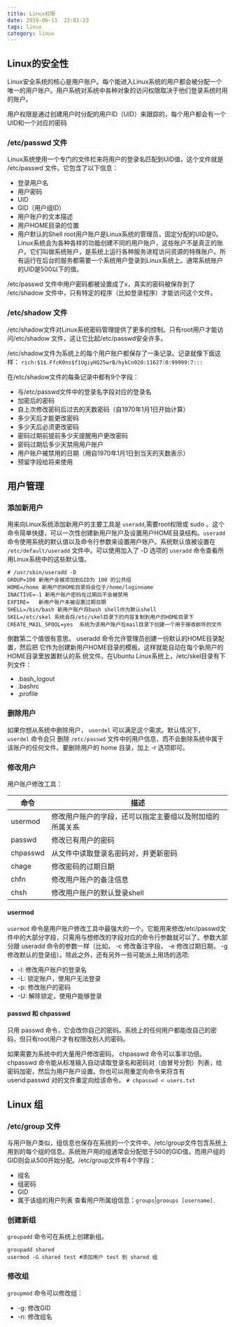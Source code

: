 ```yaml
---
title: Linux权限
date: 2019-06-11  22:01:23
tags: linux            
category: linux
---
```

## Linux的安全性
Linux安全系统的核心是用户账户。每个能进入Linux系统的用户都会被分配一个唯一的用户账户。用户系统对系统中各种对象的访问权限取决于他们登录系统时用的账户。

用户权限是通过创建用户时分配的用户ID（UID）来跟踪的，每个用户都会有一个UID和一个对应的密码

### /etc/passwd 文件
Linux系统使用一个专门的文件栏来将用户的登录名匹配到UID值，这个文件就是 /etc/passwd 文件。它包含了以下信息：
+ 登录用户名
+ 用户密码
+ UID
+ GID（用户组ID）
+ 用户账户的文本描述
+ 用户HOME目录的位置
+ 用户默认的Shell
root用户账户是Linux系统的管理员，固定分配的UID是0。Linux系统会为各种各样的功能创建不同的用户账户，这些账户不是真正的账户。它们叫做系统账户，是系统上运行各种服务进程访问资源的特殊账户。所有运行在后台的服务都需要一个系统用户登录到Linux系统上。通常系统账户的UID是500以下的值。

 /etc/passwd 文件中用户密码都被设置成了x，真实的密码被保存到了 /etc/shadow 文件中，只有特定的程序（比如登录程序）才能访问这个文件。

 ### /etc/shadow 文件
/etc/shadow文件对Linux系统密码管理提供了更多的控制。只有root用户才能访问/etc/shadow
文件，这让它比起/etc/passwd安全许多。

/etc/shadow文件为系统上的每个用户账户都保存了一条记录。记录就像下面这样：
`rich:$1$.FfcK0ns$f1UgiyHQ25wrB/hykCn020:11627:0:99999:7:::`

在/etc/shadow文件的每条记录中都有9个字段：
+ 与/etc/passwd文件中的登录名字段对应的登录名
+ 加密后的密码
+ 自上次修改密码后过去的天数密码（自1970年1月1日开始计算）
+ 多少天后才能更改密码
+ 多少天后必须更改密码
+ 密码过期前提前多少天提醒用户更改密码
+ 密码过期后多少天禁用用户账户
+ 用户账户被禁用的日期（用自1970年1月1日到当天的天数表示）
+ 预留字段给将来使用

## 用户管理
### 添加新用户
用来向Linux系统添加新用户的主要工具是 `useradd`,需要root权限或 sudo 。这个命令简单快捷，可以一次性创建新用户账户及设置用户HOME目录结构。`useradd` 命令使用系统的默认值以及命令行参数来设置用户账户。系统默认值被设置在 `/etc/default/useradd` 文件中。可以使用加入了 -D 选项的 `useradd`
命令查看所用Linux系统中的这些默认值。
```
# /usr/sbin/useradd -D
GROUP=100 新用户会被添加到GID为 100 的公共组
HOME=/home 新用户的HOME目录将会位于/home/loginname
INACTIVE=-1 新用户账户密码在过期后不会被禁用
EXPIRE=   新用户账户未被设置过期日期
SHELL=/bin/bash 新用户账户将bash shell作为默认shell
SKEL=/etc/skel 系统会将/etc/skel目录下的内容复制到用户的HOME目录下
CREATE_MAIL_SPOOL=yes  系统为该用户账户在mail目录下创建一个用于接收邮件的文件
```
倒数第二个值很有意思。 useradd 命令允许管理员创建一份默认的HOME目录配置，然后把
它作为创建新用户HOME目录的模板。这样就能自动在每个新用户的HOME目录里放置默认的系
统文件。在Ubuntu Linux系统上，/etc/skel目录有下列文件：
+ .bash_logout
+ .bashrc
+ .profile

### 删除用户
如果你想从系统中删除用户， `userdel` 可以满足这个需求。默认情况下， `userdel` 命令会只
删除 `/etc/passwd` 文件中的用户信息，而不会删除系统中属于该账户的任何文件。要删除用户的 home 目录，加上 -r 选项即可。

### 修改用户
用户账户修改工具：

命令 | 描述
|-|-|
|usermod |修改用户账户的字段，还可以指定主要组以及附加组的所属关系|
|passwd | 修改已有用户的密码|
|chpasswd | 从文件中读取登录名密码对，并更新密码|
|chage | 修改密码的过期日期|
|chfn | 修改用户账户的备注信息|
|chsh | 修改用户账户的默认登录shell|

#### usermod
`usermod` 命令是用户账户修改工具中最强大的一个。它能用来修改/etc/passwd文件中的大部分字段，只需用与想修改的字段对应的命令行参数就可以了。参数大部分跟 useradd 命令的参数一样（比如， -c 修改备注字段， -e 修改过期日期， -g 修改默认的登录组）。除此之外，还有另外一些可能派上用场的选项:
+ -l: 修改用户账户的登录名
+ -L: 锁定账户，使用户无法登录
+ -p: 修改账户的密码
+ -U: 解除锁定，使用户能够登录

#### passwd 和 chpasswd
只用 passwd 命令，它会改你自己的密码。系统上的任何用户都能改自己的密码，但只有root用户才有权限改别人的密码。

如果需要为系统中的大量用户修改密码， chpasswd 命令可以事半功倍。 chpasswd 命令能从标准输入自动读取登录名和密码对（由冒号分割）列表，给密码加密，然后为用户账户设置。你也可以用重定向命令来将含有 userid:passwd 对的文件重定向给该命令。
`# chpasswd < users.txt`

## Linux 组

### /etc/group 文件
与用户账户类似，组信息也保存在系统的一个文件中。/etc/group文件包含系统上用到的每个组的信息。系统账户用的组通常会分配低于500的GID值，而用户组的GID则会从500开始分配。/etc/group文件有4个字段：
+ 组名
+ 组密码
+ GID
+ 属于该组的用户列表
查看用户所属组信息：`groups`|`grooups [username]`.

### 创建新组
`groupadd`  命令可在系统上创建新组。
```
groupadd shared
usermod -G shared test #添加用户 test 到 shared 组
```
### 修改组
`groupmod` 命令可以修改组：
+ -g: 修改GID
+ -n: 修改组名
